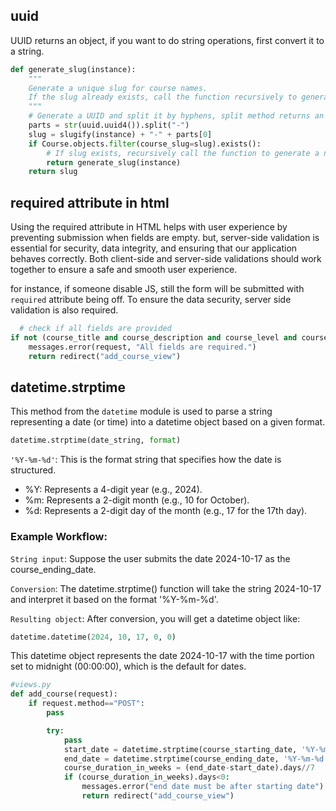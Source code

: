 ## uuid

UUID returns an object, if you want to do string operations, first convert it to a string.

```py
def generate_slug(instance):
    """
    Generate a unique slug for course names.
    If the slug already exists, call the function recursively to generate a new one.
    """
    # Generate a UUID and split it by hyphens, split method returns an array.
    parts = str(uuid.uuid4()).split("-")
    slug = slugify(instance) + "-" + parts[0]
    if Course.objects.filter(course_slug=slug).exists():
        # If slug exists, recursively call the function to generate a new one
        return generate_slug(instance)
    return slug

```

## required attribute in html

Using the required attribute in HTML helps with user experience by preventing submission when fields are empty. but, server-side validation is essential for security, data integrity, and ensuring that our application behaves correctly. Both client-side and server-side validations should work together to ensure a safe and smooth user experience.

for instance, if someone disable JS, still the form will be submitted with `required` attribute being off.
To ensure the data security, server side validation is also required.

```py
  # check if all fields are provided
if not (course_title and course_description and course_level and course_starting_date and course_ending_date and course_price):
    messages.error(request, "All fields are required.")
    return redirect("add_course_view")
```

## datetime.strptime

This method from the `datetime` module is used to parse a string representing a date (or time) into a datetime object based on a given format.

```py
datetime.strptime(date_string, format)
```

`'%Y-%m-%d'`: This is the format string that specifies how the date is structured.

- %Y: Represents a 4-digit year (e.g., 2024).
- %m: Represents a 2-digit month (e.g., 10 for October).
- %d: Represents a 2-digit day of the month (e.g., 17 for the 17th day).

### Example Workflow:

`String input`: Suppose the user submits the date 2024-10-17 as the course_ending_date.

`Conversion`: The datetime.strptime() function will take the string 2024-10-17 and interpret it based on the format '%Y-%m-%d'.

`Resulting object`: After conversion, you will get a datetime object like:

```py
datetime.datetime(2024, 10, 17, 0, 0)
```

This datetime object represents the date 2024-10-17 with the time portion set to midnight (00:00:00), which is the default for dates.

```py
#views.py
def add_course(request):
    if request.method=="POST":
        pass

        try:
            pass
            start_date = datetime.strptime(course_starting_date, '%Y-%m-%d')
            end_date = datetime.strptime(course_ending_date, '%Y-%m-%d')
            course_duration_in_weeks = (end_date-start_date).days//7
            if (course_duration_in_weeks).days<0:
                messages.error("end date must be after starting date")
                return redirect("add_course_view")
```
